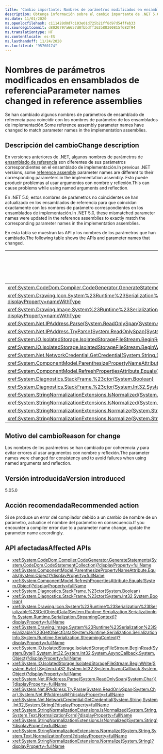 ```yaml
---
title: 'Cambio importante: Nombres de parámetros modificados en ensamblados de referencia'
description: Obtenga información sobre el cambio importante de .NET 5.0 en las bibliotecas básicas de .NET, donde se han cambiado algunos nombres de parámetro de ensamblado de referencia para coincidir con los nombres de parámetro de los ensamblados de implementación.
ms.date: 11/01/2020
ms.openlocfilehash: c111428d0d7c103e01d725b21ff8d97d54ffeb33
ms.sourcegitcommit: d8020797a6657d0fbbdff362b80300815f682f94
ms.translationtype: HT
ms.contentlocale: es-ES
ms.lasthandoff: 11/24/2020
ms.locfileid: "95760174"
---
```

# <a name="parameter-names-changed-in-reference-assemblies"></a><span data-ttu-id="d0d89-103">Nombres de parámetros modificados en ensamblados de referencia</span><span class="sxs-lookup"><span data-stu-id="d0d89-103">Parameter names changed in reference assemblies</span></span>

<span data-ttu-id="d0d89-104">Se han cambiado algunos nombres de parámetros de ensamblado de referencia para coincidir con los nombres de parámetro de los ensamblados de implementación.</span><span class="sxs-lookup"><span data-stu-id="d0d89-104">Some reference assembly parameter names have changed to match parameter names in the implementation assemblies.</span></span>

## <a name="change-description"></a><span data-ttu-id="d0d89-105">Descripción del cambio</span><span class="sxs-lookup"><span data-stu-id="d0d89-105">Change description</span></span>

<span data-ttu-id="d0d89-106">En versiones anteriores de .NET, algunos nombres de parámetros de [ensamblado de referencia](../../../../standard/assembly/reference-assemblies.md) son diferentes de sus parámetros correspondientes en el ensamblado de implementación.</span><span class="sxs-lookup"><span data-stu-id="d0d89-106">In previous .NET versions, some [reference assembly](../../../../standard/assembly/reference-assemblies.md) parameter names are different to their corresponding parameters in the implementation assembly.</span></span> <span data-ttu-id="d0d89-107">Esto puede producir problemas al usar argumentos con nombre y reflexión.</span><span class="sxs-lookup"><span data-stu-id="d0d89-107">This can cause problems while using named arguments and reflection.</span></span>

<span data-ttu-id="d0d89-108">En .NET 5.0, estos nombres de parámetros no coincidentes se han actualizado en los ensamblados de referencia para que coincidan exactamente con los nombres de parámetro correspondientes en los ensamblados de implementación.</span><span class="sxs-lookup"><span data-stu-id="d0d89-108">In .NET 5.0, these mismatched parameter names were updated in the reference assemblies to exactly match the corresponding parameter names in the implementation assemblies.</span></span>

<span data-ttu-id="d0d89-109">En esta tabla se muestran las API y los nombres de los parámetros que han cambiado.</span><span class="sxs-lookup"><span data-stu-id="d0d89-109">The following table shows the APIs and parameter names that changed.</span></span>

| <span data-ttu-id="d0d89-110">API</span><span class="sxs-lookup"><span data-stu-id="d0d89-110">API</span></span> | <span data-ttu-id="d0d89-111">Nombre del parámetro antiguo</span><span class="sxs-lookup"><span data-stu-id="d0d89-111">Old parameter name</span></span> | <span data-ttu-id="d0d89-112">Nombre del parámetro nuevo</span><span class="sxs-lookup"><span data-stu-id="d0d89-112">New parameter name</span></span> |
| - | - | - |
| <xref:System.CodeDom.Compiler.CodeGenerator.GenerateStatements(System.CodeDom.CodeStatementCollection)?displayProperty=nameWithType> | `stms` | `stmts` |
| <xref:System.Drawing.Icon.System%23Runtime%23Serialization%23ISerializable%23GetObjectData(System.Runtime.Serialization.SerializationInfo,System.Runtime.Serialization.StreamingContext)?displayProperty=nameWithType> | `info` | `si` |
| <xref:System.Drawing.Image.System%23Runtime%23Serialization%23ISerializable%23GetObjectData(System.Runtime.Serialization.SerializationInfo,System.Runtime.Serialization.StreamingContext)?displayProperty=nameWithType> | `info` | `si` |
| <xref:System.Net.IPAddress.Parse(System.ReadOnlySpan{System.Char})?displayProperty=nameWithType> | `ipString` | `ipSpan` |
| <xref:System.Net.IPAddress.TryParse(System.ReadOnlySpan{System.Char},System.Net.IPAddress@)?displayProperty=nameWithType> | `ipString` | `ipSpan` |
| <xref:System.IO.IsolatedStorage.IsolatedStorageFileStream.BeginRead(System.Byte[],System.Int32,System.Int32,System.AsyncCallback,System.Object)?displayProperty=nameWithType> | `buffer` | `array` |
| <xref:System.IO.IsolatedStorage.IsolatedStorageFileStream.BeginWrite(System.Byte[],System.Int32,System.Int32,System.AsyncCallback,System.Object)?displayProperty=nameWithType> | `buffer` | `array` |
| <xref:System.Net.NetworkCredential.GetCredential(System.String,System.Int32,System.String)?displayProperty=nameWithType> | `authType` | `authenticationType` |
| <xref:System.ComponentModel.ParenthesizePropertyNameAttribute.Equals(System.Object)?displayProperty=nameWithType> | `o` | `obj` |
| <xref:System.ComponentModel.RefreshPropertiesAttribute.Equals(System.Object)?displayProperty=nameWithType> | `value` | `obj` |
| <xref:System.Diagnostics.StackFrame.%23ctor(System.Boolean)> | `fNeedFileInfo` | `needFileInfo` |
| <xref:System.Diagnostics.StackFrame.%23ctor(System.Int32,System.Boolean)> | `fNeedFileInfo` | `needFileInfo` |
| <xref:System.StringNormalizationExtensions.IsNormalized(System.String,System.Text.NormalizationForm)?displayProperty=nameWithType> | `value` | `strInput` |
| <xref:System.StringNormalizationExtensions.IsNormalized(System.String)?displayProperty=nameWithType> | `value` | `strInput` |
| <xref:System.StringNormalizationExtensions.Normalize(System.String,System.Text.NormalizationForm)?displayProperty=nameWithType> | `value` | `strInput` |
| <xref:System.StringNormalizationExtensions.Normalize(System.String)?displayProperty=nameWithType> | `value` | `strInput` |

## <a name="reason-for-change"></a><span data-ttu-id="d0d89-113">Motivo del cambio</span><span class="sxs-lookup"><span data-stu-id="d0d89-113">Reason for change</span></span>

<span data-ttu-id="d0d89-114">Los nombres de los parámetros se han cambiado por coherencia y para evitar errores al usar argumentos con nombre y reflexión.</span><span class="sxs-lookup"><span data-stu-id="d0d89-114">The parameter names were changed for consistency and to avoid failures when using named arguments and reflection.</span></span>

## <a name="version-introduced"></a><span data-ttu-id="d0d89-115">Versión introducida</span><span class="sxs-lookup"><span data-stu-id="d0d89-115">Version introduced</span></span>

<span data-ttu-id="d0d89-116">5.0</span><span class="sxs-lookup"><span data-stu-id="d0d89-116">5.0</span></span>

## <a name="recommended-action"></a><span data-ttu-id="d0d89-117">Acción recomendada</span><span class="sxs-lookup"><span data-stu-id="d0d89-117">Recommended action</span></span>

<span data-ttu-id="d0d89-118">Si se produce un error del compilador debido a un cambio de nombre de un parámetro, actualice el nombre del parámetro en consecuencia.</span><span class="sxs-lookup"><span data-stu-id="d0d89-118">If you encounter a compiler error due to a parameter name change, update the parameter name accordingly.</span></span>

## <a name="affected-apis"></a><span data-ttu-id="d0d89-119">API afectadas</span><span class="sxs-lookup"><span data-stu-id="d0d89-119">Affected APIs</span></span>

- <xref:System.CodeDom.Compiler.CodeGenerator.GenerateStatements(System.CodeDom.CodeStatementCollection)?displayProperty=fullName>
- <xref:System.ComponentModel.ParenthesizePropertyNameAttribute.Equals(System.Object)?displayProperty=fullName>
- <xref:System.ComponentModel.RefreshPropertiesAttribute.Equals(System.Object)?displayProperty=fullName>
- <xref:System.Diagnostics.StackFrame.%23ctor(System.Boolean)>
- <xref:System.Diagnostics.StackFrame.%23ctor(System.Int32,System.Boolean)>
- <xref:System.Drawing.Icon.System%23Runtime%23Serialization%23ISerializable%23GetObjectData(System.Runtime.Serialization.SerializationInfo,System.Runtime.Serialization.StreamingContext)?displayProperty=fullName>
- <xref:System.Drawing.Image.System%23Runtime%23Serialization%23ISerializable%23GetObjectData(System.Runtime.Serialization.SerializationInfo,System.Runtime.Serialization.StreamingContext)?displayProperty=fullName>
- <xref:System.IO.IsolatedStorage.IsolatedStorageFileStream.BeginRead(System.Byte[],System.Int32,System.Int32,System.AsyncCallback,System.Object)?displayProperty=fullName>
- <xref:System.IO.IsolatedStorage.IsolatedStorageFileStream.BeginWrite(System.Byte[],System.Int32,System.Int32,System.AsyncCallback,System.Object)?displayProperty=fullName>
- <xref:System.Net.IPAddress.Parse(System.ReadOnlySpan{System.Char})?displayProperty=fullName>
- <xref:System.Net.IPAddress.TryParse(System.ReadOnlySpan{System.Char},System.Net.IPAddress@)?displayProperty=fullName>
- <xref:System.Net.NetworkCredential.GetCredential(System.String,System.Int32,System.String)?displayProperty=fullName>
- <xref:System.StringNormalizationExtensions.IsNormalized(System.String,System.Text.NormalizationForm)?displayProperty=fullName>
- <xref:System.StringNormalizationExtensions.IsNormalized(System.String)?displayProperty=fullName>
- <xref:System.StringNormalizationExtensions.Normalize(System.String,System.Text.NormalizationForm)?displayProperty=fullName>
- <xref:System.StringNormalizationExtensions.Normalize(System.String)?displayProperty=fullName>

<!--

#### Category

Core .NET libraries

### Affected APIs

- `M:System.CodeDom.Compiler.CodeGenerator.GenerateStatements(System.CodeDom.CodeStatementCollection)`
- `M:System.Diagnostics.StackFrame.#ctor(System.Boolean)`
- `M:System.Diagnostics.StackFrame.#ctor(System.Int32,System.Boolean)`
- `M:System.Net.NetworkCredential.GetCredential(System.String,System.Int32,System.String)`
- `M:System.Net.IPAddress.Parse(System.ReadOnlySpan{System.Char})`
- `M:System.Net.IPAddress.TryParse(System.ReadOnlySpan{System.Char},System.Net.IPAddress@)`
- `M:System.StringNormalizationExtensions.IsNormalized(System.String,System.Text.NormalizationForm)`
- `M:System.StringNormalizationExtensions.IsNormalized(System.String)`
- `M:System.StringNormalizationExtensions.Normalize(System.String,System.Text.NormalizationForm)`
- `M:System.StringNormalizationExtensions.Normalize(System.String)`
- `M:System.IO.IsolatedStorage.IsolatedStorageFileStream.BeginRead(System.Byte[],System.Int32,System.Int32,System.AsyncCallback,System.Object)`
- `M:System.IO.IsolatedStorage.IsolatedStorageFileStream.BeginWrite(System.Byte[],System.Int32,System.Int32,System.AsyncCallback,System.Object)`
- `M:System.ComponentModel.ParenthesizePropertyNameAttribute.Equals(System.Object)`
- `M:System.ComponentModel.RefreshPropertiesAttribute.Equals(System.Object)`
- `M:System.Drawing.Icon.System#Runtime#Serialization#ISerializable#GetObjectData(System.Runtime.Serialization.SerializationInfo,System.Runtime.Serialization.StreamingContext)`
- `M:System.Drawing.Image.System#Runtime#Serialization#ISerializable#GetObjectData(System.Runtime.Serialization.SerializationInfo,System.Runtime.Serialization.StreamingContext)`

-->
